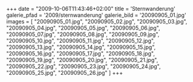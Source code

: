 +++
date = "2009-10-06T11:43:46+02:00"
title = 'Sternwanderung'
galerie_pfad = '2009/sternwanderung'
galerie_bild = '20090905_01.jpg'
images = [
  "20090905_01.jpg",
  "20090905_02.jpg",
  "20090905_03.jpg",
  "20090905_04.jpg",
  "20090905_05.jpg",
  "20090905_06.jpg",
  "20090905_07.jpg",
  "20090905_08.jpg",
  "20090905_09.jpg",
  "20090905_10.jpg",
  "20090905_11.jpg",
  "20090905_12.jpg",
  "20090905_13.jpg",
  "20090905_14.jpg",
  "20090905_15.jpg",
  "20090905_16.jpg",
  "20090905_17.jpg",
  "20090905_18.jpg",
  "20090905_19.jpg",
  "20090905_20.jpg",
  "20090905_21.jpg",
  "20090905_22.jpg",
  "20090905_23.jpg",
  "20090905_24.jpg",
  "20090905_25.jpg",
  "20090905_26.jpg"
]
+++

      